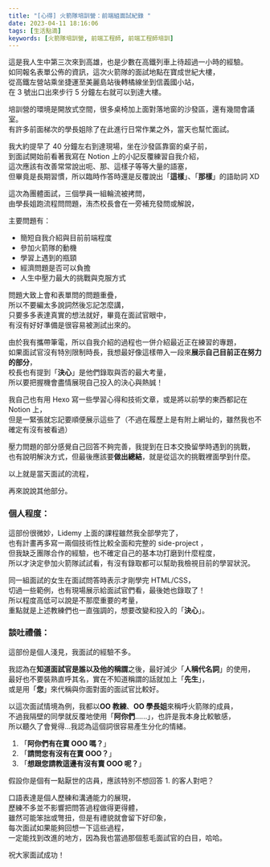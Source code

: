 ```yaml
---
title: "[心得] 火箭隊培訓營：前端組面試紀錄 "
date: 2023-04-11 18:16:06
tags: [生活點滴]
keywords: [火箭隊培訓營, 前端工程師, 前端工程師培訓]
---
```


這是我人生中第三次來到高雄，也是少數在高鐵列車上待超過一小時的經驗。  
如同報名表單公佈的資訊，這次火箭隊的面試地點在寶成世紀大樓，  
從高鐵左營站乘坐捷運至美麗島站後轉橘線坐到信義國小站，  
在 3 號出口出來步行 5 分鐘左右就可以到達大樓。  

培訓營的環境是開放式空間，很多桌椅加上面對落地窗的沙發區，還有幾間會議室。  
有許多前面梯次的學長姐除了在此進行日常作業之外，當天也幫忙面試。

<!-- more -->

我大約提早了 40 分鐘左右到達現場，坐在沙發區靠窗的桌子前，  
到面試開始前看著我寫在 Notion 上的小記反覆練習自我介紹，  
這次應該有改善常常說出呃、那、這樣子等等大量的語塞，  
但畢竟是長期習慣，所以臨時作答時還是反覆說出「**這樣**」、「**那樣**」的語助詞 XD  

這次為團體面試，三個學員一組輪流被拷問，  
由學長姐跑流程問問題，洧杰校長會在一旁補充發問或解說，  

主要問題有：  

- 簡短自我介紹與目前前端程度
- 參加火箭隊的動機
- 學習上遇到的瓶頸
- 經濟問題是否可以負擔
- 人生中壓力最大的挑戰與克服方式

問題大致上會和表單問的問題重疊，  
所以不要編太多說詞然後忘記怎麼講，  
只要多多表達真實的想法就好，畢竟在面試官眼中，  
有沒有好好準備是很容易被測試出來的。  

由於我有攜帶筆電，所以自我介紹的過程也一併介紹最近正在練習的專題，  
如果面試官沒有特別限制時長，我想最好像這樣帶入一段來**展示自己目前正在努力的部分**，  
校長也有提到「**決心**」是他們錄取與否的最大考量，  
所以要把握機會盡情展現自己投入的決心與熱誠！  

我自己也有用 Hexo 寫一些學習心得和技術文章，或是將以前學的東西都記在 Notion 上，  
但是一緊張就忘記要順便展示這些了（不過在履歷上是有附上網址的，雖然我也不確定有沒有被看過）  

壓力問題的部分感覺自己回答不夠完善，我提到在日本交換留學時遇到的挑戰，  
也有說明解決方式，但最後應該要**做出總結**，就是從這次的挑戰裡面學到什麼。  

以上就是當天面試的流程，  

再來說說其他部分。  

### 個人程度：

這部份很微妙，Lidemy 上面的課程雖然我全部學完了，  
也有計畫再多寫一兩個技術性比較全面和完整的 side-project ，  
但我缺乏團隊合作的經驗，也不確定自己的基本功打磨到什麼程度，  
所以才決定參加火箭隊試試看，有沒有錄取都可以幫助我檢視目前的學習狀況。  

同一組面試的女生在面試問答時表示才剛學完 HTML/CSS，  
切過一些範例，也有現場展示給面試官們看，最後她也錄取了！  
所以程度高低可以說是不那麼重要的考量，  
重點就是上述教練們也一直強調的，想要改變和投入的「**決心**」。  

### 談吐禮儀：

這部份是個人淺見，我面試的經驗不多。  

我認為在**知道面試官是誰以及他的稱謂**之後，最好減少「**人稱代名詞**」的使用，  
最好也不要裝熟直呼其名，實在不知道稱謂的話就加上「**先生**」，  
或是用「**您**」來代稱與你面對面的面試官比較好。  

以這次面試情境為例，我都以**OO 教練**、**OO 學長姐**來稱呼火箭隊的成員，  
不過我隔壁的同學就反覆地使用「**阿你們**......」，也許是我本身比較敏感，  
所以聽久了會覺得...我認為這個詞很容易產生分化的情緒。  

1. 「**阿你們有在賣 OOO 嗎？**」
2. 「**請問您有沒有在賣 OOO？**」
3. 「**想跟您請教這邊有沒有賣 OOO 呢？**」

假設你是個有一點厭世的店員，應該特別不想回答 1. 的客人對吧？  

口語表達是個人歷練和溝通能力的展現，  
歷練不多並不影響把問答過程做得更得體，  
雖然可能笨拙或彆扭，但是有禮貌就會留下好印象，  
每次面試如果能夠回想一下這些過程，  
一定能找到改進的地方，因為我也當過那個惹毛面試官的白目，哈哈。  

祝大家面試成功！  
